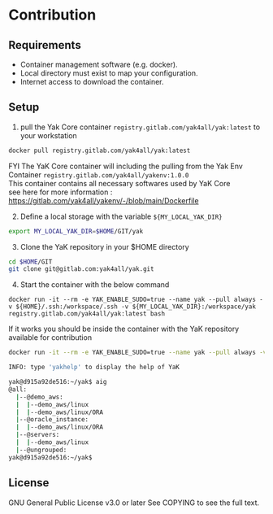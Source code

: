 # Contribution

## Requirements

- Container management software (e.g. docker).
- Local directory must exist to map your configuration.
- Internet access to download the container.

## Setup

1. pull the Yak Core container `registry.gitlab.com/yak4all/yak:latest` to your workstation

```bash
docker pull registry.gitlab.com/yak4all/yak:latest
```

FYI The YaK Core container will including the pulling from the Yak Env Container `registry.gitlab.com/yak4all/yakenv:1.0.0` <br>
This container contains all necessary softwares used by YaK Core <br>
see here for more information : https://gitlab.com/yak4all/yakenv/-/blob/main/Dockerfile


2. Define a local storage with the variable `${MY_LOCAL_YAK_DIR}`

```bash
export MY_LOCAL_YAK_DIR=$HOME/GIT/yak
```

3. Clone the YaK repository in your $HOME directory

```bash
cd $HOME/GIT
git clone git@gitlab.com:yak4all/yak.git
```

4. Start the container with the below command
```
docker run -it --rm -e YAK_ENABLE_SUDO=true --name yak --pull always -v ${HOME}/.ssh:/workspace/.ssh -v ${MY_LOCAL_YAK_DIR}:/workspace/yak registry.gitlab.com/yak4all/yak:latest bash
```

If it works you should be inside the container with the YaK repository available for contribution

```bash
docker run -it --rm -e YAK_ENABLE_SUDO=true --name yak --pull always -v ${HOME}/.ssh:/workspace/.ssh -v ${MY_LOCAL_YAK_DIR}:/workspace/yak registry.gitlab.com/yak4all/yak:latest bash

INFO: type 'yakhelp' to display the help of YaK

yak@d915a92de516:~/yak$ aig
@all:
  |--@demo_aws:
  |  |--demo_aws/linux
  |  |--demo_aws/linux/ORA
  |--@oracle_instance:
  |  |--demo_aws/linux/ORA
  |--@servers:
  |  |--demo_aws/linux
  |--@ungrouped:
yak@d915a92de516:~/yak$
```

## License

GNU General Public License v3.0 or later
See COPYING to see the full text.
